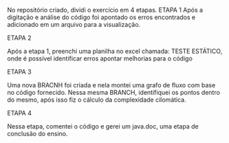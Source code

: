 No repositório criado, dividi o exercício em 4 etapas.
ETAPA 1
Após a digitação e análise do código foi apontado os erros encontrados e adicionado em um arquivo para a visualização.

ETAPA 2

Após a etapa 1, preenchi uma planilha no excel chamada: TESTE ESTÁTICO, onde é possível identificar erros apontar melhorias para o código

ETAPA 3 

Uma nova BRACNH foi criada e nela montei uma grafo de fluxo com base no código fornecido. Nessa mesma BRANCH, identifiquei os pontos dentro do mesmo,
após isso fiz o cálculo da complexidade cilomática.

ETAPA 4

Nessa etapa, comentei o código e gerei um java.doc, uma etapa de conclusão do ensino.

